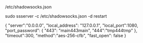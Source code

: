 /etc/shadowsocks.json

sudo ssserver -c /etc/shadowsocks.json -d restart


{
"server":"0.0.0.0″,
"local_address": "127.0.0.1",
"local_port":1080,
"port_password": {
"443": "main443main",
"444":"tmp444tmp"
},
"timeout":300,
"method":"aes-256-cfb",
"fast_open": false
}